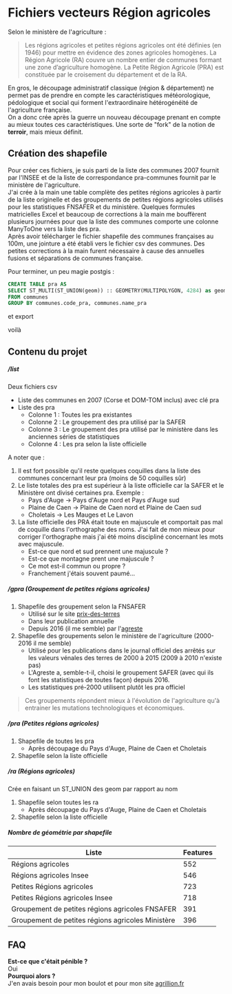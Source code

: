 # Fichiers vecteurs Région agricoles

Selon le ministère de l'agriculture :

> Les régions agricoles et petites régions agricoles ont été définies (en 1946) pour mettre en évidence des zones agricoles homogènes. La Région Agricole (RA) couvre un nombre entier de communes formant une zone d’agriculture homogène. La Petite Région Agricole (PRA) est constituée par le croisement du département et de la RA. 

En gros, le découpage administratif classique (région & département) ne permet pas de prendre en compte les caractéristiques météorologique, pédologique et social qui forment l'extraordinaire hétérogénéité de l'agriculture française.  
On a donc crée après la guerre un nouveau découpage prenant en compte au mieux toutes ces caractéristiques. Une sorte de "fork" de la notion de **terroir**, mais mieux définit. 

## Création des shapefile

Pour créer ces fichiers, je suis parti de la liste des communes 2007 fournit par l'INSEE et de la liste de correspondance pra-communes fournit par le ministère de l'agriculture.  
J'ai crée à la main une table complète des petites régions agricoles à partir de la liste originelle et des groupements de petites régions agricoles utilisés pour les statistiques FNSAFER et du ministère.
Quelques formules matricielles Excel et beaucoup de corrections à la main me bouffèrent plusieurs journées pour que la liste des communes comporte une colonne ManyToOne vers la liste des pra.  
Après avoir télécharger le fichier shapefile des communes françaises au 100m, une jointure a été établi vers le fichier csv des communes. Des petites corrections à la main furent nécessaire à cause des annuelles fusions et séparations de communes française.  
  
Pour terminer, un peu magie postgis :
```sql
CREATE TABLE pra AS
SELECT ST_MULTI(ST_UNION(geom)) :: GEOMETRY(MULTIPOLYGON, 4284) as geom, code_pra, name_pra
FROM communes
GROUP BY communes.code_pra, communes.name_pra
```
et export

voilà

## Contenu du projet

##### /list
Deux fichiers csv
* Liste des communes en 2007 (Corse et DOM-TOM inclus) avec clé pra
* Liste des pra
    * Colonne 1 : Toutes les pra existantes
    * Colonne 2 : Le groupement des pra utilisé par la SAFER
    * Colonne 3 : Le groupement des pra utilisé par le ministère dans les anciennes séries de statistiques
    * Colonne 4 : Les pra selon la liste officielle
  
A noter que :  
1. Il est fort possible qu'il reste quelques coquilles dans la liste des communes concernant leur pra (moins de 50 coquilles sûr)
2. Le liste totales des pra est supérieur à la liste officielle car la SAFER et le Ministère ont divisé certaines pra. Exemple :
    * Pays d'Auge -> Pays d'Auge nord et Pays d'Auge sud
    * Plaine de Caen -> Plaine de Caen nord et Plaine de Caen sud
    * Choletais -> Les Mauges et Le Lavon
3. La liste officielle des PRA était toute en majuscule et comportait pas mal de coquille dans l'orthographe des noms. 
J'ai fait de mon mieux pour corriger l'orthographe mais j'ai été moins discipliné concernant les mots avec majuscule.
    * Est-ce que nord et sud prennent une majuscule ?
    * Est-ce que montagne prent une majuscule ?
    * Ce mot est-il commun ou propre ?
    * Franchement j'étais souvent paumé...

##### /gpra (Groupement de petites régions agricoles)

1. Shapefile des groupement selon la FNSAFER
    * Utilisé sur le site [prix-des-terres](http://www.le-prix-des-terres.fr/)
    * Dans leur publication annuelle
    * Depuis 2016 (il me semble) par l'[agreste](http://agreste.agriculture.gouv.fr/)
2. Shapefile des groupements selon le ministère de l'agriculture (2000-2016 il me semble)
    * Utilisé pour les publications dans le journal officiel des arrêtés sur les valeurs vénales des terres de 2000 à 2015 (2009 à 2010 n'existe pas)
    * L'Agreste a, semble-t-il, choisi le groupement SAFER (avec qui ils font les statistiques de toutes façon) depuis 2016.
    * Les statistiques pré-2000 utilisent plutôt les pra officiel

> Ces groupements répondent mieux à l'évolution de l'agriculture qu'à entrainer les mutations technologiques et économiques.


##### /pra (Petites régions agricoles)

1. Shapefile de toutes les pra 
    * Après découpage du Pays d'Auge, Plaine de Caen et Choletais
2. Shapefile selon la liste officielle  

##### /ra (Régions agricoles)

Crée en faisant un ST_UNION des geom par rapport au nom

1. Shapefile selon toutes les ra
    * Après découpage du Pays d'Auge, Plaine de Caen et Choletais
2. Shapefile selon la liste officielle

##### Nombre de géométrie par shapefile

Liste | Features
------|---------
Régions agricoles  | 552
Régions agricoles Insee | 546
Petites Régions agricoles | 723
Petites Régions agricoles Insee | 718
Groupement de petites régions agricoles FNSAFER | 391
Groupement de petites régions agricoles Ministère | 396


## FAQ

**Est-ce que c'était pénible ?**  
Oui    
**Pourquoi alors ?**  
J'en avais besoin pour mon boulot et pour mon site [agrillion.fr](http://www.agrillion.fr)